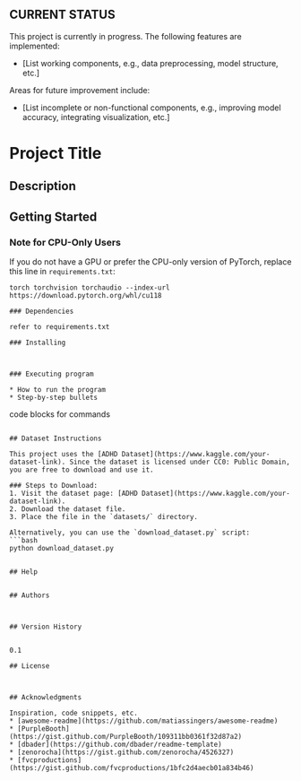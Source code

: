 ## CURRENT STATUS
This project is currently in progress. The following features are implemented:
- [List working components, e.g., data preprocessing, model structure, etc.]

Areas for future improvement include:
- [List incomplete or non-functional components, e.g., improving model accuracy, integrating visualization, etc.]




# Project Title

## Description


## Getting Started

### Note for CPU-Only Users
If you do not have a GPU or prefer the CPU-only version of PyTorch, replace this line in `requirements.txt`:
```plaintext
torch torchvision torchaudio --index-url https://download.pytorch.org/whl/cu118

### Dependencies

refer to requirements.txt

### Installing



### Executing program

* How to run the program
* Step-by-step bullets
```
code blocks for commands
```

## Dataset Instructions

This project uses the [ADHD Dataset](https://www.kaggle.com/your-dataset-link). Since the dataset is licensed under CC0: Public Domain, you are free to download and use it.

### Steps to Download:
1. Visit the dataset page: [ADHD Dataset](https://www.kaggle.com/your-dataset-link).
2. Download the dataset file.
3. Place the file in the `datasets/` directory.

Alternatively, you can use the `download_dataset.py` script:
```bash
python download_dataset.py


## Help


## Authors



## Version History


0.1

## License



## Acknowledgments

Inspiration, code snippets, etc.
* [awesome-readme](https://github.com/matiassingers/awesome-readme)
* [PurpleBooth](https://gist.github.com/PurpleBooth/109311bb0361f32d87a2)
* [dbader](https://github.com/dbader/readme-template)
* [zenorocha](https://gist.github.com/zenorocha/4526327)
* [fvcproductions](https://gist.github.com/fvcproductions/1bfc2d4aecb01a834b46)
